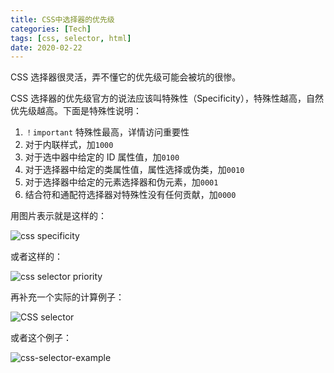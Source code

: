 ```yaml
---
title: CSS中选择器的优先级
categories: [Tech]
tags: [css, selector, html]
date: 2020-02-22
---
```


CSS 选择器很灵活，弄不懂它的优先级可能会被坑的很惨。

<!-- more -->

CSS 选择器的优先级官方的说法应该叫特殊性（Specificity），特殊性越高，自然优先级越高。下面是特殊性说明：

1. `！important` 特殊性最高，详情访问重要性
2. 对于内联样式，加`1000`
3. 对于选中器中给定的 ID 属性值，加`0100`
4. 对于选择器中给定的类属性值，属性选择或伪类，加`0010`
5. 对于选择器中给定的元素选择器和伪元素，加`0001`
6. 结合符和通配符选择器对特殊性没有任何贡献，加`0000`

用图片表示就是这样的：

![css specificity](https://image.tobyqin.cn/2020-02/20180527004805952)

或者这样的：

![css selector priority](https://image.tobyqin.cn/image-20200222175158998.png)

再补充一个实际的计算例子：

![CSS selector](https://image.tobyqin.cn/image-20200222175423591.png)

或者这个例子：

![css-selector-example](https://image.tobyqin.cn/css-selector-example.png)
